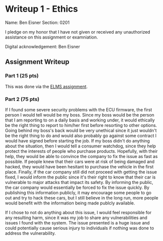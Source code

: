 Writeup 1 - Ethics
======

Name: Ben Eisner
Section: 0201

I pledge on my honor that I have not given or received any unauthorized assistance on this assignment or examniation.

Digital acknowledgement: Ben Eisner

## Assignment Writeup

### Part 1 (25 pts)

This was done via the [ELMS assignment](https://myelms.umd.edu/courses/1251976/assignments/4726433).

### Part 2 (75 pts) 

If I found some severe security problems with the ECU firmware, the first person I would tell would be my boss. Since my boss would be the person that I am reporting to on a daily basis and working under, it would ethically be the right thing to report to him/her first before resorting to other options. Going behind my boss's back would be very unethical since it just wouldn't be the right thing to do and would also probably go against some contract I would have signed before starting the job. If my boss didn't do anything about the situation, then I would tell a consumer watchdog, since they help protect the interests of people who purchase products. Hopefully, with their help, they would be able to convince the company to fix the issue as fast as possible. If people knew that their cars were at risk of being damaged and hacked, they would have been hesitant to purchase the vehicle in the first place. Finally, if the car company still did not proceed with getting the issue fixed, I would inform the public since it's their right to know that their car is vulnerable to major attacks that impact its safety. By informing the public, the car company would essentially be forced to fix the issue quickly. By publishing this information publicly, it may encourage some people to go out and try to hack these cars, but I still believe in the long run, more people would benefit with the information being made publcly available.

If I chose to not do anything about this issue, I would feel responsible for any resulting harm, since it was my job to share any vulnerabilities and issues I found with the system. The issue presented is a huge issue and could potentially cause serious injury to individuals if nothing was done to address the vulnerability.
